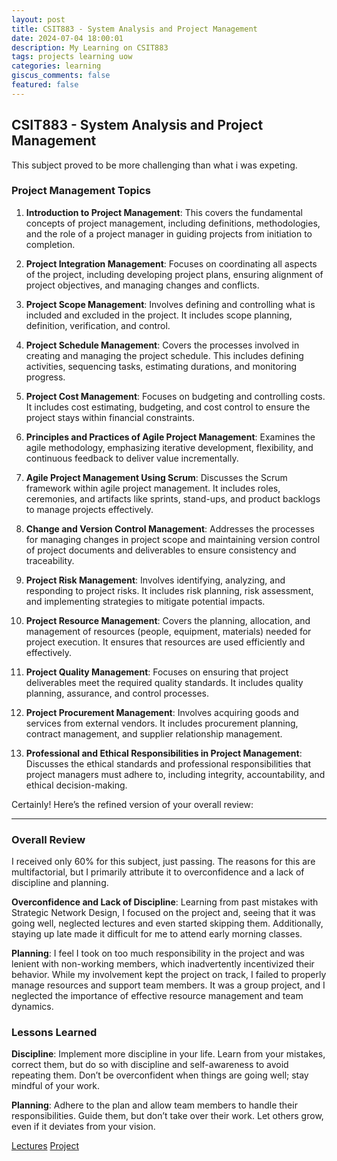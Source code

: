```yaml
---
layout: post
title: CSIT883 - System Analysis and Project Management
date: 2024-07-04 18:00:01
description: My Learning on CSIT883
tags: projects learning uow
categories: learning
giscus_comments: false
featured: false
---
```


## CSIT883 - System Analysis and Project Management

This subject proved to be more challenging than what i was expeting.


### Project Management Topics

1. **Introduction to Project Management**: This covers the fundamental concepts of project management, including definitions, methodologies, and the role of a project manager in guiding projects from initiation to completion.

2. **Project Integration Management**: Focuses on coordinating all aspects of the project, including developing project plans, ensuring alignment of project objectives, and managing changes and conflicts.

3. **Project Scope Management**: Involves defining and controlling what is included and excluded in the project. It includes scope planning, definition, verification, and control.

4. **Project Schedule Management**: Covers the processes involved in creating and managing the project schedule. This includes defining activities, sequencing tasks, estimating durations, and monitoring progress.

5. **Project Cost Management**: Focuses on budgeting and controlling costs. It includes cost estimating, budgeting, and cost control to ensure the project stays within financial constraints.

6. **Principles and Practices of Agile Project Management**: Examines the agile methodology, emphasizing iterative development, flexibility, and continuous feedback to deliver value incrementally.

7. **Agile Project Management Using Scrum**: Discusses the Scrum framework within agile project management. It includes roles, ceremonies, and artifacts like sprints, stand-ups, and product backlogs to manage projects effectively.

8. **Change and Version Control Management**: Addresses the processes for managing changes in project scope and maintaining version control of project documents and deliverables to ensure consistency and traceability.

9. **Project Risk Management**: Involves identifying, analyzing, and responding to project risks. It includes risk planning, risk assessment, and implementing strategies to mitigate potential impacts.

10. **Project Resource Management**: Covers the planning, allocation, and management of resources (people, equipment, materials) needed for project execution. It ensures that resources are used efficiently and effectively.

11. **Project Quality Management**: Focuses on ensuring that project deliverables meet the required quality standards. It includes quality planning, assurance, and control processes.

12. **Project Procurement Management**: Involves acquiring goods and services from external vendors. It includes procurement planning, contract management, and supplier relationship management.

13. **Professional and Ethical Responsibilities in Project Management**: Discusses the ethical standards and professional responsibilities that project managers must adhere to, including integrity, accountability, and ethical decision-making.

Certainly! Here’s the refined version of your overall review:

---

### Overall Review

I received only 60% for this subject, just passing. The reasons for this are multifactorial, but I primarily attribute it to overconfidence and a lack of discipline and planning.

**Overconfidence and Lack of Discipline**: Learning from past mistakes with Strategic Network Design, I focused on the project and, seeing that it was going well, neglected lectures and even started skipping them. Additionally, staying up late made it difficult for me to attend early morning classes.

**Planning**: I feel I took on too much responsibility in the project and was lenient with non-working members, which inadvertently incentivized their behavior. While my involvement kept the project on track, I failed to properly manage resources and support team members. It was a group project, and I neglected the importance of effective resource management and team dynamics.

### Lessons Learned

**Discipline**: Implement more discipline in your life. Learn from your mistakes, correct them, but do so with discipline and self-awareness to avoid repeating them. Don’t be overconfident when things are going well; stay mindful of your work.

**Planning**: Adhere to the plan and allow team members to handle their responsibilities. Guide them, but don’t take over their work. Let others grow, even if it deviates from your vision.

[Lectures](/assets/pdf/projectm/Project%20Management.zip)
[Project](https://karangoel59.com/blog/2024/project_management/)
